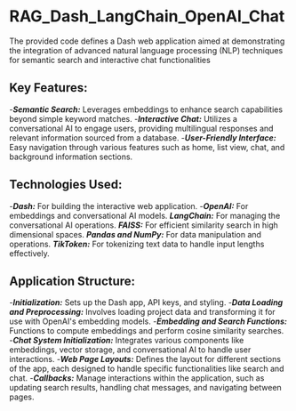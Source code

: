 # RAG_Dash_LangChain_OpenAI_Chat

The provided code defines a Dash web application aimed at demonstrating the integration of advanced natural language processing (NLP) techniques for semantic search and interactive chat functionalities

## Key Features:
-***Semantic Search:*** Leverages embeddings to enhance search capabilities beyond simple keyword matches.
-***Interactive Chat:*** Utilizes a conversational AI to engage users, providing multilingual responses and relevant information sourced from a database.
-***User-Friendly Interface:*** Easy navigation through various features such as home, list view, chat, and background information sections.

## Technologies Used:
-***Dash:*** For building the interactive web application.
-***OpenAI:*** For embeddings and conversational AI models.
***LangChain:*** For managing the conversational AI operations.
***FAISS:*** For efficient similarity search in high dimensional spaces.
***Pandas and NumPy:*** For data manipulation and operations.
***TikToken:*** For tokenizing text data to handle input lengths effectively.

## Application Structure:
-***Initialization:*** Sets up the Dash app, API keys, and styling.
-***Data Loading and Preprocessing:*** Involves loading project data and transforming it for use with OpenAI's embedding models.
-***Embedding and Search Functions:*** Functions to compute embeddings and perform cosine similarity searches.
-***Chat System Initialization:*** Integrates various components like embeddings, vector storage, and conversational AI to handle user interactions.
-***Web Page Layouts:*** Defines the layout for different sections of the app, each designed to handle specific functionalities like search and chat.
-***Callbacks:*** Manage interactions within the application, such as updating search results, handling chat messages, and navigating between pages.
